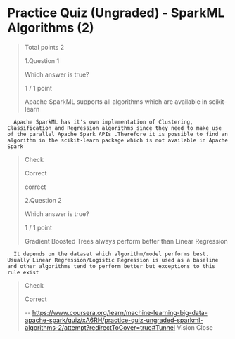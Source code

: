 # Practice Quiz (Ungraded) - SparkML Algorithms (2)
> 
> Total points 2
> 
>  1.Question 1
> 
> Which answer is true?
> 
> 1 / 1 point 
> 
>  Apache SparkML supports all algorithms which are available in scikit-learn 
> 

      Apache SparkML has it's own implementation of Clustering, Classification and Regression algorithms since they need to make use of the parallel Apache Spark APIs .Therefore it is possible to find an algorithm in the scikit-learn package which is not available in Apache Spark 
> 
> Check
> 
> Correct
> 
> correct
> 
>  2.Question 2
> 
> Which answer is true?
> 
> 1 / 1 point 
> 
>  Gradient Boosted Trees always perform better than Linear Regression 
> 

      It depends on the dataset which algorithm/model performs best. Usually Linear Regression/Logistic Regression is used as a baseline and other algorithms tend to perform better but exceptions to this rule exist 
> 
> Check
> 
> Correct
>
> -- https://www.coursera.org/learn/machine-learning-big-data-apache-spark/quiz/xA6RH/practice-quiz-ungraded-sparkml-algorithms-2/attempt?redirectToCover=true#Tunnel Vision Close
